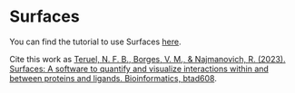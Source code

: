 # Surfaces

You can find the tutorial to use Surfaces [here](https://surfaces-tutorial.readthedocs.io/en/latest/index.html).

Cite this work as [Teruel, N. F. B., Borges, V. M., & Najmanovich, R. (2023). Surfaces: A software to quantify and visualize interactions within and between proteins and ligands. Bioinformatics, btad608]([https://www.biorxiv.org/content/10.1101/2023.04.26.538470v1](https://academic.oup.com/bioinformatics/advance-article/doi/10.1093/bioinformatics/btad608/7288175)https://academic.oup.com/bioinformatics/advance-article/doi/10.1093/bioinformatics/btad608/7288175).
